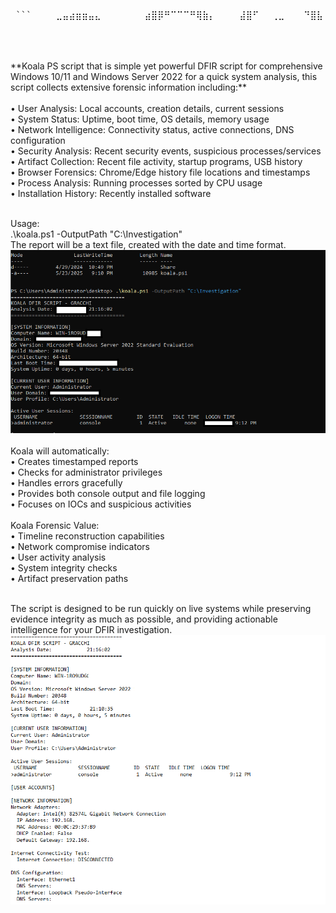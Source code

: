 <pre> ``` ⠀⠀⠀⣀⣤⣴⣶⣶⣤⣄⠀⠀⠀⠀ ⠀⠀⣴⣿⡿⠛⠉⠉⠉⠛⢿⣷⡄⠀⠀ ⠀⣼⣿⠋⠀⠀⢀⣀⠀⠀⠀⠙⣿⣧⠀ ⢀⣿⡏⠀⣴⣿⣿⣿⣿⣷⡄⠀⢹⣿⡆ ⣾⣿⠀⢸⣿⣿⣿⣿⣿⣿⣿⠀⠈⣿⣷ ⣿⣿⠀⠘⠿⠿⠿⠿⠿⠿⠟⠀⠀⣿⣿ ⠘⣿⣇⠀⠀⠀⠠⠤⠄⠀⠀⠀⣸⣿⠃ ⠘⢿⣿⣦⣀⠀⠀⠀⠀⢀⣴⣿⡿⠃⠀ ⠉⠛⠻⠿⠿⠿⠿⠟⠛⠉⠀⠀⠀ ``` </pre>
<br>
<br>
<br>
**Koala PS script that is simple yet powerful DFIR script for comprehensive Windows 10/11 and Windows Server 2022 for a quick system analysis, this script collects extensive forensic information including:**
<br>
<br>
•	User Analysis: Local accounts, creation details, current sessions
<br>
•	System Status: Uptime, boot time, OS details, memory usage
<br>
•	Network Intelligence: Connectivity status, active connections, DNS configuration
<br>
•	Security Analysis: Recent security events, suspicious processes/services
<br>
•	Artifact Collection: Recent file activity, startup programs, USB history
<br>
•	Browser Forensics: Chrome/Edge history file locations and timestamps
<br>
•	Process Analysis: Running processes sorted by CPU usage
<br>
•	Installation History: Recently installed software
<br>
<br>

Usage:
<br>
.\koala.ps1 -OutputPath "C:\Investigation"
<br>
The report will be a text file, created with the date and time format.
<br>
![](https://github.com/Gracchi/Project-Venus/blob/main/docs/Koala1.png)
<br>
<br>
Koala will automatically:
<br>
•	Creates timestamped reports
<br>
•	Checks for administrator privileges
<br>
•	Handles errors gracefully
<br>
•	Provides both console output and file logging
<br>
•	Focuses on IOCs and suspicious activities
<br>
<br>
Koala Forensic Value:
<br>
•	Timeline reconstruction capabilities
<br>
•	Network compromise indicators
<br>
•	User activity analysis
<br>
•	System integrity checks
<br>
•	Artifact preservation paths
<br>
<br>

The script is designed to be run quickly on live systems while preserving evidence integrity as much as possible, and providing actionable intelligence for your DFIR investigation.
<br>
![](https://github.com/Gracchi/Project-Venus/blob/main/docs/Koala2.png)
